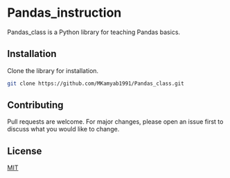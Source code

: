 # Pandas_instruction

Pandas_class is a Python library for teaching Pandas basics.

## Installation

Clone the library for installation.

```bash
git clone https://github.com/MKamyab1991/Pandas_class.git
```

## Contributing
Pull requests are welcome. For major changes, please open an issue first to discuss what you would like to change.

## License
[MIT](https://choosealicense.com/licenses/mit/)